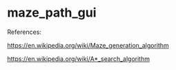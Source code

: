 # maze_path_gui

References:

https://en.wikipedia.org/wiki/Maze_generation_algorithm

https://en.wikipedia.org/wiki/A*_search_algorithm
